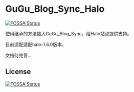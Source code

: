 # GuGu_Blog_Sync_Halo
[![FOSSA Status](https://app.fossa.com/api/projects/git%2Bgithub.com%2FMinMinGuGu%2FGuGu_Blog_Sync_Halo.svg?type=shield)](https://app.fossa.com/projects/git%2Bgithub.com%2FMinMinGuGu%2FGuGu_Blog_Sync_Halo?ref=badge_shield)


使用继承的方法接入GuGu_Blog_Sync，给Halo站点提供支持。

目前适配适配halo-1.6.0版本。

文档待完善...

## License
[![FOSSA Status](https://app.fossa.com/api/projects/git%2Bgithub.com%2FMinMinGuGu%2FGuGu_Blog_Sync_Halo.svg?type=large)](https://app.fossa.com/projects/git%2Bgithub.com%2FMinMinGuGu%2FGuGu_Blog_Sync_Halo?ref=badge_large)